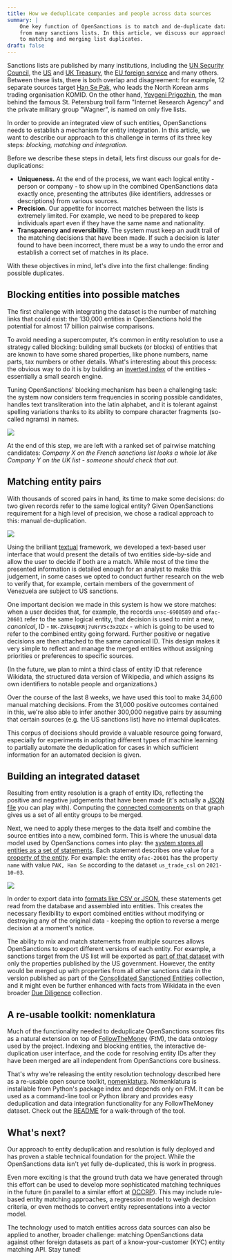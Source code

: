 ```yaml
---
title: How we deduplicate companies and people across data sources
summary: |
    One key function of OpenSanctions is to match and de-duplicate data 
    from many sanctions lists. In this article, we discuss our approach
    to matching and merging list duplicates.
draft: false
---
```


Sanctions lists are published by many institutions, including the [UN Security Council](/datasets/un_sc_sanctions/), the [US](/datasets/us_ofac_sdn/) and [UK Treasury](/gb_hmt_sanctions/), the [EU foreign service](/datasets/eu_fsf/) and many others. Between these lists, there is both overlap and disagreement: for example, 12 separate sources target [Han Se Pak](https://opensanctions.org/entities/NK-Z9kSq8KRj7uNrV5c3x2QZx/), who leads the North Korean arms trading organisation KOMID. On the other hand, [Yevgeni Prigozhin](https://opensanctions.org/entities/Q20850503/), the man behind the famous St. Petersburg troll farm "Internet Research Agency" and the private military group "Wagner", is named on only five lists.

In order to provide an integrated view of such entities, OpenSanctions needs to establish a mechanism for entity integration. In this article, we want to describe our approach to this challenge in terms of its three key steps: *blocking, matching and integration*.

Before we describe these steps in detail, lets first discuss our goals for de-duplications:

* **Uniqueness.** At the end of the process, we want each logical entity - person or company - to show up in the combined OpenSanctions data exactly once, presenting the attributes (like identifiers, addresses or descriptions) from various sources.
* **Precision.** Our appetite for incorrect matches between the lists is extremely limited. For example, we need to be prepared to keep individuals apart even if they have the same name and nationality.
* **Transparency and reversibility.** The system must keep an audit trail of the matching decisions that have been made. If such a decision is later found to have been incorrect, there must be a way to undo the error and establish a correct set of matches in its place.

With these objectives in mind, let's dive into the first challenge: finding possible duplicates.

## Blocking entities into possible matches

The first challenge with integrating the dataset is the number of matching links that could exist: the 130,000 entities in OpenSanctions hold the potential for almost 17 billion pairwise comparisons.

To avoid needing a supercomputer, it's common in entity resolution to use a strategy called blocking: building small buckets (or blocks) of entities that are known to have some shared properties, like phone numbers, name parts, tax numbers or other details. What's interesting about this process: the obvious way to do it is by building an [inverted index](https://en.wikipedia.org/wiki/Inverted_index) of the entities - essentially a small search engine. 

Tuning OpenSanctions' blocking mechanism has been a challenging task: the system now considers term frequencies in scoring possible candidates, handles text transliteration into the latin alphabet, and it is tolerant against spelling variations thanks to its ability to compare character fragments (so-called ngrams) in names.

<a href="https://assets.opensanctions.org/images/articles/blocking.png">
    <img class="img-fluid" src="https://assets.opensanctions.org/images/articles/blocking.png">
</a>

At the end of this step, we are left with a ranked set of pairwise matching candidates: *Company X on the French sanctions list looks a whole lot like Company Y on the UK list - someone should check that out.*

## Matching entity pairs

With thousands of scored pairs in hand, its time to make some decisions: do two given records refer to the same logical entity? Given OpenSanctions requirement for a high level of precision, we chose a radical approach to this: manual de-duplication.

<a href="https://assets.opensanctions.org/images/articles/matching2.png">
    <img class="img-fluid" src="https://assets.opensanctions.org/images/articles/matching2.png">
</a>

Using the brilliant [textual](https://github.com/willmcgugan/textual) framework, we developed a text-based user interface that would present the details of two entities side-by-side and allow the user to decide if both are a match. While most of the time the presented information is detailed enough for an analyst to make this judgement, in some cases we opted to conduct further research on the web to verify that, for example, certain members of the government of Venezuela are subject to US sanctions.

One important decision we made in this system is how we store matches: when a user decides that, for example, the records `unsc-6908589` and `ofac-20601` refer to the same logical entity, that decision is used to mint a new, *canonical*, ID - `NK-Z9kSq8KRj7uNrV5c3x2QZx` - which is going to be used to refer to the combined entity going forward. Further positive or negative decisions are then attached to the same canonical ID. This design makes it very simple to reflect and manage the merged entities without assigning priorities or preferences to specific sources.

(In the future, we plan to mint a third class of entity ID that reference Wikidata, the structured data version of Wikipedia, and which assigns its own identifiers to notable people and organizations.)

Over the course of the last 8 weeks, we have used this tool to make 34,600 manual matching decisions. From the 31,000 positive outcomes contained in this, we're also able to infer another 300,000 negative pairs by assuming that certain sources (e.g. the US sanctions list) have no internal duplicates.

This corpus of decisions should provide a valuable resource going forward, especially for experiments in adopting different types of machine learning to partially automate the deduplication for cases in which sufficient information for an automated decision is given.

## Building an integrated dataset

Resulting from entity resolution is a graph of entity IDs, reflecting the positive and negative judgements that have been made (it's actually a [JSON file](https://github.com/opensanctions/opensanctions/blob/main/opensanctions/static/resolve.ijson) you can play with). Computing the [connected components](https://en.wikipedia.org/wiki/Component_(graph_theory)) on that graph gives us a set of all entity groups to be merged.

Next, we need to apply these merges to the data itself and combine the source entities into a new, combined form. This is where the unusual data model used by OpenSanctions comes into play: the [system stores all entities as a set of statements](/docs/statements/). Each statement describes one value for a [property of the entity](/docs/entities/). For example: the entity `ofac-20601` has the property `name` with value `PAK, Han Se` according to the dataset `us_trade_csl` on `2021-10-03`.

<a href="https://assets.opensanctions.org/images/articles/statements2.png">
    <img class="img-fluid" src="https://assets.opensanctions.org/images/articles/statements2.png">
</a>

In order to export data into [formats like CSV or JSON](/docs/usage/), these statements get read from the database and assembled into entities. This creates the necessary flexibility to export combined entities without modifying or destroying any of the original data - keeping the option to reverse a merge decision at a moment's notice.

The ability to mix and match statements from multiple sources allows OpenSanctions to export different versions of each entity. For example, a sanctions target from the US list will be exported as [part of that dataset](/datasets/us_ofac_sdn/) with only the properties published by the US government. However, the entity would be merged up with properties from all other sanctions data in the version published as part of the [Consolidated Sanctioned Entities](/datasets/sanctions/) collection, and it might even be further enhanced with facts from Wikidata in the even broader [Due Diligence](/datasets/default/) collection.

## A re-usable toolkit: nomenklatura 

Much of the functionality needed to deduplicate OpenSanctions sources fits as a natural extension on top of [FollowTheMoney](https://followthemoney.tech) (FtM), the data ontology used by the project. Indexing and blocking entities, the interactive de-duplication user interface, and the code for resolving entity IDs after they have been merged are all independent from OpenSanctions core business.

That's why we're releasing the entity resolution technology described here as a re-usable open source toolkit, [nomenklatura](https://github.com/pudo/nomenklatura). Nomenklatura is installable from Python's package index and depends only on FtM. It can be used as a command-line tool or Python library and provides easy deduplication and data integration functionality for any FollowTheMoney dataset. Check out the [README](https://github.com/pudo/nomenklatura/blob/master/README.md) for a walk-through of the tool.

## What's next?

Our approach to entity deduplication and resolution is fully deployed and has proven a stable technical foundation for the project. While the OpenSanctions data isn't yet fully de-duplicated, this is work in progress.

Even more exciting is that the ground truth data we have generated through this effort can be used to develop more sophisticated matching techniques in the future (in parallel to a similar effort at [OCCRP](https://github.com/alephdata/followthemoney-compare)). This may include rule-based entity matching approaches, a regression model to weigh decision criteria, or even methods to convert entity representations into a vector model.

The technology used to match entities across data sources can also be applied to another,  broader challenge: matching OpenSanctions data against other foreign datasets as part of a know-your-customer (KYC) entity matching API. Stay tuned!
